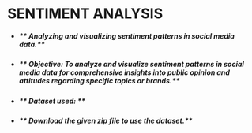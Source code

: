 # SENTIMENT ANALYSIS

- ##### ** Analyzing and visualizing sentiment patterns in social media data.**
- ##### ** Objective: To analyze and visualize sentiment patterns in social media data for comprehensive insights into public opinion and attitudes regarding specific topics or brands.**
- ##### ** Dataset used: **
- ##### ** Download the given zip file to use the dataset.**
